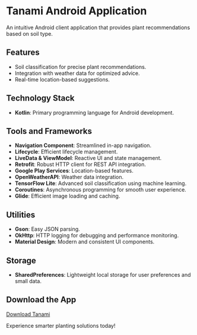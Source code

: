 # Tanami Android Application

An intuitive Android client application that provides plant recommendations based on soil type.

## Features
- Soil classification for precise plant recommendations.
- Integration with weather data for optimized advice.
- Real-time location-based suggestions.

## Technology Stack
- **Kotlin**: Primary programming language for Android development.

## Tools and Frameworks
- **Navigation Component**: Streamlined in-app navigation.
- **Lifecycle**: Efficient lifecycle management.
- **LiveData & ViewModel**: Reactive UI and state management.
- **Retrofit**: Robust HTTP client for REST API integration.
- **Google Play Services**: Location-based features.
- **OpenWeatherAPI**: Weather data integration.
- **TensorFlow Lite**: Advanced soil classification using machine learning.
- **Coroutines**: Asynchronous programming for smooth user experience.
- **Glide**: Efficient image loading and caching.

## Utilities
- **Gson**: Easy JSON parsing.
- **OkHttp**: HTTP logging for debugging and performance monitoring.
- **Material Design**: Modern and consistent UI components.

## Storage
- **SharedPreferences**: Lightweight local storage for user preferences and small data.

## Download the App
[Download Tanami](https://github.com/capstone-Tanami/tanami-md/raw/refs/heads/main/tanami.apk)

Experience smarter planting solutions today!
